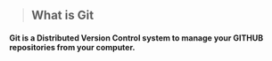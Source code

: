 > ## What is Git
>
#### Git is a Distributed Version Control system to manage your GITHUB repositories from your computer.
